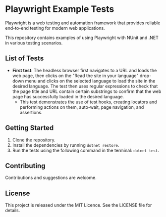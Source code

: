 # Playwright Example Tests

Playwright is a web testing and automation framework that provides reliable end-to-end testing for modern web applications. 

This repository contains examples of using Playwright with NUnit and .NET in various testing scenarios.

## List of Tests
- **First test**: The headless browser first navigates to a URL and loads the web page, then clicks on the "Read the site in your language" drop-down menu and clicks on the selected language to load the site in the desired language. The test then uses regular expressions to check that the page title and URL contain certain substrings to confirm that the web page has successfully loaded in the desired language.
  - This test demonstrates the use of test hooks, creating locators and performing actions on them, auto-wait, page navigation, and assertions.

## Getting Started

1. Clone the repository.
2. Install the dependencies by running `dotnet restore`.
3. Run the tests using the following command in the terminal: `dotnet test`.

## Contributing

Contributions and suggestions are welcome.

## License

This project is released under the MIT Licence. See the LICENSE file for details.